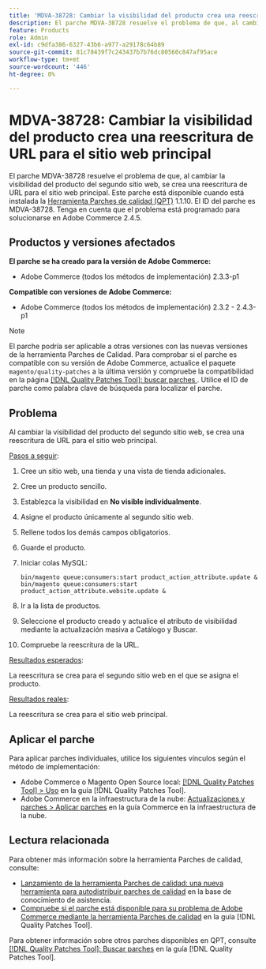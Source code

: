 ```yaml
---
title: 'MDVA-38728: Cambiar la visibilidad del producto crea una reescritura de URL para el sitio web principal'
description: El parche MDVA-38728 resuelve el problema de que, al cambiar la visibilidad del producto del segundo sitio web, se crea una reescritura de URL para el sitio web principal. Este parche está disponible cuando está instalada la [Quality Patches Tool (QPT)](https://experienceleague.adobe.com/es/docs/commerce-knowledge-base/kb/announcements/commerce-announcements/magento-quality-patches-released-new-tool-to-self-serve-quality-patches) 1.1.10. El ID del parche es MDVA-38728. Tenga en cuenta que el problema está programado para solucionarse en Adobe Commerce 2.4.5.
feature: Products
role: Admin
exl-id: c9dfa386-6327-43b6-a977-a29178c64b89
source-git-commit: 81c78439f7c243437b7b76dc80560c847af95ace
workflow-type: tm+mt
source-wordcount: '446'
ht-degree: 0%

---
```


# MDVA-38728: Cambiar la visibilidad del producto crea una reescritura de URL para el sitio web principal

El parche MDVA-38728 resuelve el problema de que, al cambiar la visibilidad del producto del segundo sitio web, se crea una reescritura de URL para el sitio web principal. Este parche está disponible cuando está instalada la [Herramienta Parches de calidad (QPT)](https://experienceleague.adobe.com/es/docs/commerce-knowledge-base/kb/announcements/commerce-announcements/magento-quality-patches-released-new-tool-to-self-serve-quality-patches) 1.1.10. El ID del parche es MDVA-38728. Tenga en cuenta que el problema está programado para solucionarse en Adobe Commerce 2.4.5.

## Productos y versiones afectados

**El parche se ha creado para la versión de Adobe Commerce:**

* Adobe Commerce (todos los métodos de implementación) 2.3.3-p1

**Compatible con versiones de Adobe Commerce:**

* Adobe Commerce (todos los métodos de implementación) 2.3.2 - 2.4.3-p1

>[!NOTE]
>
>El parche podría ser aplicable a otras versiones con las nuevas versiones de la herramienta Parches de Calidad. Para comprobar si el parche es compatible con su versión de Adobe Commerce, actualice el paquete `magento/quality-patches` a la última versión y compruebe la compatibilidad en la página [[!DNL Quality Patches Tool]: buscar parches ](https://experienceleague.adobe.com/es/docs/commerce-knowledge-base/kb/announcements/commerce-announcements/magento-quality-patches-released-new-tool-to-self-serve-quality-patches). Utilice el ID de parche como palabra clave de búsqueda para localizar el parche.

## Problema

Al cambiar la visibilidad del producto del segundo sitio web, se crea una reescritura de URL para el sitio web principal.

<u>Pasos a seguir</u>:

1. Cree un sitio web, una tienda y una vista de tienda adicionales.
1. Cree un producto sencillo.
1. Establezca la visibilidad en **No visible individualmente**.
1. Asigne el producto únicamente al segundo sitio web.
1. Rellene todos los demás campos obligatorios.
1. Guarde el producto.
1. Iniciar colas MySQL:

   ```mysql
   bin/magento queue:consumers:start product_action_attribute.update &
   bin/magento queue:consumers:start product_action_attribute.website.update &
   ```

1. Ir a la lista de productos.
1. Seleccione el producto creado y actualice el atributo de visibilidad mediante la actualización masiva a Catálogo y Buscar.
1. Compruebe la reescritura de la URL.

<u>Resultados esperados</u>:

La reescritura se crea para el segundo sitio web en el que se asigna el producto.

<u>Resultados reales</u>:

La reescritura se crea para el sitio web principal.

## Aplicar el parche

Para aplicar parches individuales, utilice los siguientes vínculos según el método de implementación:

* Adobe Commerce o Magento Open Source local: [[!DNL Quality Patches Tool] > Uso](/help/tools/quality-patches-tool/usage.md) en la guía [!DNL Quality Patches Tool].
* Adobe Commerce en la infraestructura de la nube: [Actualizaciones y parches > Aplicar parches](https://experienceleague.adobe.com/docs/commerce-cloud-service/user-guide/develop/upgrade/apply-patches.html?lang=es) en la guía Commerce en la infraestructura de la nube.

## Lectura relacionada

Para obtener más información sobre la herramienta Parches de calidad, consulte:

* [Lanzamiento de la herramienta Parches de calidad: una nueva herramienta para autodistribuir parches de calidad](https://experienceleague.adobe.com/es/docs/commerce-knowledge-base/kb/announcements/commerce-announcements/magento-quality-patches-released-new-tool-to-self-serve-quality-patches) en la base de conocimiento de asistencia.
* [Compruebe si el parche está disponible para su problema de Adobe Commerce mediante la herramienta Parches de calidad](/help/tools/quality-patches-tool/patches-available-in-qpt/check-patch-for-magento-issue-with-magento-quality-patches.md) en la guía [!DNL Quality Patches Tool].

Para obtener información sobre otros parches disponibles en QPT, consulte [[!DNL Quality Patches Tool]: Buscar parches](https://experienceleague.adobe.com/tools/commerce-quality-patches/index.html?lang=es) en la guía [!DNL Quality Patches Tool].
